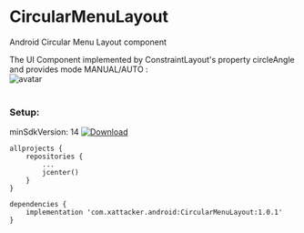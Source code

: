 # CircularMenuLayout
Android Circular Menu Layout component


The UI Component implemented by ConstraintLayout's property circleAngle<br>
and provides mode MANUAL/AUTO :<br>
![avatar](/rm_res/cut1.gif)<br><br>


### Setup:

minSdkVersion: 14 [ ![Download](https://api.bintray.com/packages/xattacker/maven/CircularMenuLayout/images/download.svg?version=1.0.1) ](https://bintray.com/xattacker/maven/CircularMenuLayout/1.0.1/link)

``` 
allprojects {
    repositories {
        ...
        jcenter()
    }
}

dependencies {
    implementation 'com.xattacker.android:CircularMenuLayout:1.0.1'
}
``` 
